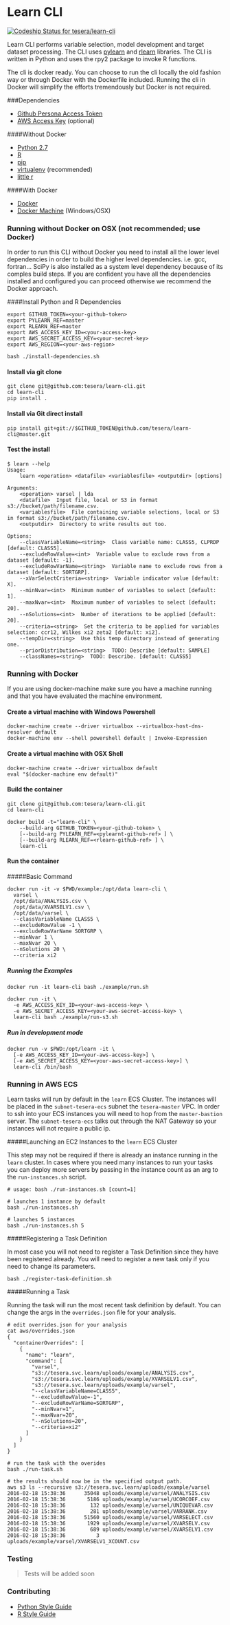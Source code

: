 # Learn CLI

[ ![Codeship Status for tesera/learn-cli](https://codeship.com/projects/f2a31230-b7e8-0133-9192-1269d3e58a72/status?branch=master)](https://codeship.com/projects/134949)

Learn CLI performs variable selection, model development and target dataset processing. The CLI uses [pylearn](https://github.com/tesera/pylearn) and [rlearn](https://github.com/tesera/rlearn) libraries. The CLI is written in Python and uses the rpy2 package to invoke R functions.

The cli is docker ready. You can choose to run the cli locally the old fashion way or through Docker with the Dockerfile included. Running the cli in Docker will simplify the efforts tremendously but Docker is not required.

###Dependencies

* [Github Persona Access Token](https://help.github.com/articles/creating-an-access-token-for-command-line-use/)
* [AWS Access Key](http://docs.aws.amazon.com/AWSSimpleQueueService/latest/SQSGettingStartedGuide/AWSCredentials.html) (optional)

####Without Docker
* [Python 2.7](https://www.python.org/)
* [R](https://www.r-project.org/)
* [pip](https://pypi.python.org/pypi/pip)
* [virtualenv](https://virtualenv.readthedocs.org/en/latest/) (recommended)
* [little r](http://dirk.eddelbuettel.com/code/littler.html)

####With Docker
* [Docker](https://www.docker.com/)
* [Docker Machine](https://docs.docker.com/machine/) (Windows/OSX)

### Running without Docker on OSX (not recommended; use Docker)

In order to run this CLI without Docker you need to install all the lower level dependencies in order to build the higher level dependencies. i.e. gcc, fortran... SciPy is also installed as a system level dependency because of its comples build steps. If you are confident you have all the dependencies installed and configured you can proceed otherwise we recommend the Docker approach.

####Install Python and R Dependencies

```
export GITHUB_TOKEN=<your-github-token>
export PYLEARN_REF=master
export RLEARN_REF=master
export AWS_ACCESS_KEY_ID=<your-access-key>
export AWS_SECRET_ACCESS_KEY=<your-secret-key>
export AWS_REGION=<your-aws-region>

bash ./install-dependencies.sh
```

#### Install via git clone

```console
git clone git@github.com:tesera/learn-cli.git
cd learn-cli
pip install .
```

#### Install via Git direct install

```console
pip install git+git://$GITHUB_TOKEN@github.com/tesera/learn-cli@master.git
```

#### Test the install

```console
$ learn --help
Usage:
    learn <operation> <datafile> <variablesfile> <outputdir> [options]

Arguments:
    <operation> varsel | lda
    <datafile>  Input file, local or S3 in format s3://bucket/path/filename.csv.
    <variablesfile>  File containing variable selections, local or S3 in format s3://bucket/path/filename.csv.
    <outputdir>  Directory to write results out too.

Options:
    --classVariableName=<string>  Class variable name: CLASS5, CLPRDP [default: CLASS5].
    --excludeRowValue=<int>  Variable value to exclude rows from a dataset [default: -1].
    --excludeRowVarName=<string>  Variable name to exclude rows from a dataset [default: SORTGRP].
    --xVarSelectCriteria=<string>  Variable indicator value [default: X].
    --minNvar=<int>  Minimum number of variables to select [default: 1].
    --maxNvar=<int>  Maximum number of variables to select [default: 20].
    --nSolutions=<int>  Number of iterations to be applied [default: 20].
    --criteria=<string>  Set the criteria to be applied for variables selection: ccr12, Wilkes xi2 zeta2 [default: xi2].
    --tempDir=<string>  Use this temp directory instead of generating one.
    --priorDistribution=<string>  TODO: Describe [default: SAMPLE]
    --classNames=<string>  TODO: Describe. [default: CLASS5]
```

### Running with Docker

If you are using docker-machine make sure you have a machine running and that you have evaluated the machine environment.

#### Create a virtual machine with Windows Powershell
```console
docker-machine create --driver virtualbox --virtualbox-host-dns-resolver default
docker-machine env --shell powershell default | Invoke-Expression
```

#### Create a virtual machine with OSX Shell
```console
docker-machine create --driver virtualbox default
eval "$(docker-machine env default)"
```

#### Build the container

```console
git clone git@github.com:tesera/learn-cli.git
cd learn-cli

docker build -t="learn-cli" \
    --build-arg GITHUB_TOKEN=<your-github-token> \
    [--build-arg PYLEARN_REF=<pylearnt-github-ref> ] \
    [--build-arg RLEARN_REF=<rlearn-github-ref> ] \
    learn-cli
```

#### Run the container

#####Basic Command

```console
docker run -it -v $PWD/example:/opt/data learn-cli \
  varsel \
  /opt/data/ANALYSIS.csv \
  /opt/data/XVARSELV1.csv \
  /opt/data/varsel \
  --classVariableName CLASS5 \
  --excludeRowValue -1 \
  --excludeRowVarName SORTGRP \
  --minNvar 1 \
  --maxNvar 20 \
  --nSolutions 20 \
  --criteria xi2
```

##### Running the Examples

```console
docker run -it learn-cli bash ./example/run.sh
```

```console
docker run -it \
  -e AWS_ACCESS_KEY_ID=<your-aws-access-key> \
  -e AWS_SECRET_ACCESS_KEY=<your-aws-secret-access-key> \
  learn-cli bash ./example/run-s3.sh
```

##### Run in development mode

```console
docker run -v $PWD:/opt/learn -it \
  [-e AWS_ACCESS_KEY_ID=<your-aws-access-key>] \
  [-e AWS_SECRET_ACCESS_KEY=<your-aws-secret-access-key>] \
  learn-cli /bin/bash
```

### Running in AWS ECS

Learn tasks will run by default in the `learn` ECS Cluster. The instances will be placed in the `subnet-tesera-ecs` subnet the `tesera-master` VPC. In order to ssh into your ECS instances you will need to hop from the `master-bastion` server. The `subnet-tesera-ecs` talks out through the NAT Gateway so your instances will not require a public ip.

#####Launching an EC2 Instances to the `learn` ECS Cluster

This step may not be required if there is already an instance running in the `learn` cluster. In cases where you need many instances to run your tasks you can deploy more servers by passing in the instance count as an arg to the `run-instances.sh` script.

```console
# usage: bash ./run-instances.sh [count=1]

# launches 1 instance by default
bash ./run-instances.sh

# launches 5 instances
bash ./run-instances.sh 5
```

#####Registering a Task Definition

In most case you will not need to register a Task Definition since they have been registered already. You will need to register a new task only if you need to change its parameters.

```console
bash ./register-task-definition.sh
```

#####Running a Task

Running the task will run the most recent task definition by default. You can change the args in the `overrides.json` file for your analysis.

```console
# edit overrides.json for your analysis
cat aws/overrides.json
{
  "containerOverrides": [
    {
      "name": "learn",
      "command": [
        "varsel",
        "s3://tesera.svc.learn/uploads/example/ANALYSIS.csv",
        "s3://tesera.svc.learn/uploads/example/XVARSELV1.csv",
        "s3://tesera.svc.learn/uploads/example/varsel",
        "--classVariableName=CLASS5",
        "--excludeRowValue=-1",
        "--excludeRowVarName=SORTGRP",
        "--minNvar=1",
        "--maxNvar=20",
        "--nSolutions=20",
        "--criteria=xi2"
      ]
    }
  ]
}

# run the task with the overides
bash ./run-task.sh

# the results should now be in the specified output path.
aws s3 ls --recursive s3://tesera.svc.learn/uploads/example/varsel
2016-02-18 15:38:36      35048 uploads/example/varsel/ANALYSIS.csv
2016-02-18 15:38:36       5186 uploads/example/varsel/UCORCOEF.csv
2016-02-18 15:38:36        132 uploads/example/varsel/UNIQUEVAR.csv
2016-02-18 15:38:36        281 uploads/example/varsel/VARRANK.csv
2016-02-18 15:38:36      51560 uploads/example/varsel/VARSELECT.csv
2016-02-18 15:38:36       1929 uploads/example/varsel/XVARSELV.csv
2016-02-18 15:38:36        689 uploads/example/varsel/XVARSELV1.csv
2016-02-18 15:38:36          3 uploads/example/varsel/XVARSELV1_XCOUNT.csv

```

### Testing
>Tests will be added soon

### Contributing

- [Python Style Guide](https://www.python.org/dev/peps/pep-0008/)
- [R Style Guide](https://google.github.io/styleguide/Rguide.xml)
